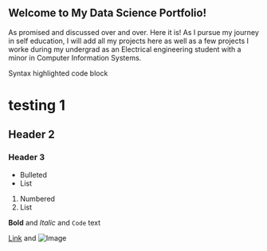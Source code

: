 ## Welcome to My Data Science Portfolio!

As promised and discussed over and over. Here it is! As I pursue my journey in self education, 
I will add all my projects here as well as a few projects I worke during my undergrad as an 
Electrical engineering student with a minor in Computer Information Systems.

Syntax highlighted code block

# testing 1
## Header 2
### Header 3

- Bulleted
- List

1. Numbered
2. List

**Bold** and _Italic_ and `Code` text

[Link](url) and ![Image](src)



